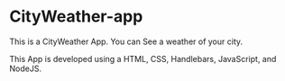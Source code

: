 # CityWeather-app
This is a CityWeather App.
You can See a weather of your city.

This App is developed using a HTML, CSS, Handlebars, JavaScript, and NodeJS.
